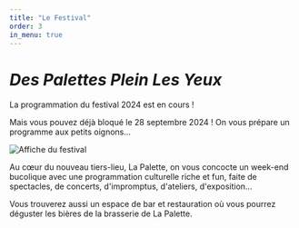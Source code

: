 ```yaml
---
title: "Le Festival"
order: 3
in_menu: true
---
```

# _Des Palettes Plein Les Yeux_ 

La programmation du festival 2024 est en cours ! 

Mais vous pouvez déjà bloqué le 28 septembre 2024 ! 
On vous prépare un programme aux petits oignons... 


![Affiche du festival](images/afficheDPPLY.png)

Au cœur du nouveau tiers-lieu, La Palette, 
on vous concocte un week-end bucolique avec une programmation culturelle riche et fun, 
faite de spectacles, de concerts, d'impromptus, d'ateliers, d'exposition...

Vous trouverez aussi un espace de bar et restauration où vous pourrez déguster les bières de la brasserie de La Palette. 